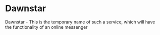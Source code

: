 # Dawnstar
Dawnstar - This is the temporary name of such a service, which will have the functionality of an online messenger
